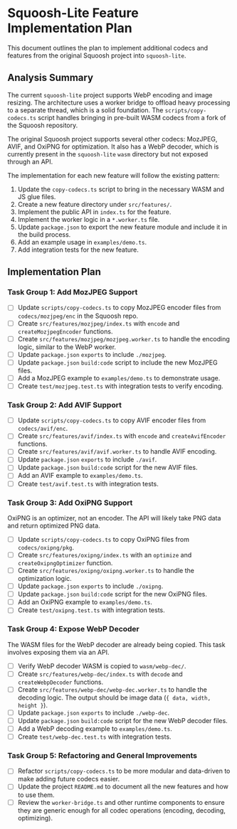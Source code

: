 # Squoosh-Lite Feature Implementation Plan

This document outlines the plan to implement additional codecs and features from the original Squoosh project into `squoosh-lite`.

## Analysis Summary

The current `squoosh-lite` project supports WebP encoding and image resizing. The architecture uses a worker bridge to offload heavy processing to a separate thread, which is a solid foundation. The `scripts/copy-codecs.ts` script handles bringing in pre-built WASM codecs from a fork of the Squoosh repository.

The original Squoosh project supports several other codecs: MozJPEG, AVIF, and OxiPNG for optimization. It also has a WebP decoder, which is currently present in the `squoosh-lite` `wasm` directory but not exposed through an API.

The implementation for each new feature will follow the existing pattern:
1.  Update the `copy-codecs.ts` script to bring in the necessary WASM and JS glue files.
2.  Create a new feature directory under `src/features/`.
3.  Implement the public API in `index.ts` for the feature.
4.  Implement the worker logic in a `*.worker.ts` file.
5.  Update `package.json` to export the new feature module and include it in the build process.
6.  Add an example usage in `examples/demo.ts`.
7.  Add integration tests for the new feature.

## Implementation Plan

### Task Group 1: Add MozJPEG Support
- [ ] Update `scripts/copy-codecs.ts` to copy MozJPEG encoder files from `codecs/mozjpeg/enc` in the Squoosh repo.
- [ ] Create `src/features/mozjpeg/index.ts` with `encode` and `createMozjpegEncoder` functions.
- [ ] Create `src/features/mozjpeg/mozjpeg.worker.ts` to handle the encoding logic, similar to the WebP worker.
- [ ] Update `package.json` `exports` to include `./mozjpeg`.
- [ ] Update `package.json` `build:code` script to include the new MozJPEG files.
- [ ] Add a MozJPEG example to `examples/demo.ts` to demonstrate usage.
- [ ] Create `test/mozjpeg.test.ts` with integration tests to verify encoding.

### Task Group 2: Add AVIF Support
- [ ] Update `scripts/copy-codecs.ts` to copy AVIF encoder files from `codecs/avif/enc`.
- [ ] Create `src/features/avif/index.ts` with `encode` and `createAvifEncoder` functions.
- [ ] Create `src/features/avif/avif.worker.ts` to handle AVIF encoding.
- [ ] Update `package.json` `exports` to include `./avif`.
- [ ] Update `package.json` `build:code` script for the new AVIF files.
- [ ] Add an AVIF example to `examples/demo.ts`.
- [ ] Create `test/avif.test.ts` with integration tests.

### Task Group 3: Add OxiPNG Support
OxiPNG is an optimizer, not an encoder. The API will likely take PNG data and return optimized PNG data.
- [ ] Update `scripts/copy-codecs.ts` to copy OxiPNG files from `codecs/oxipng/pkg`.
- [ ] Create `src/features/oxipng/index.ts` with an `optimize` and `createOxipngOptimizer` function.
- [ ] Create `src/features/oxipng/oxipng.worker.ts` to handle the optimization logic.
- [ ] Update `package.json` `exports` to include `./oxipng`.
- [ ] Update `package.json` `build:code` script for the new OxiPNG files.
- [ ] Add an OxiPNG example to `examples/demo.ts`.
- [ ] Create `test/oxipng.test.ts` with integration tests.

### Task Group 4: Expose WebP Decoder
The WASM files for the WebP decoder are already being copied. This task involves exposing them via an API.
- [ ] Verify WebP decoder WASM is copied to `wasm/webp-dec/`.
- [ ] Create `src/features/webp-dec/index.ts` with `decode` and `createWebpDecoder` functions.
- [ ] Create `src/features/webp-dec/webp-dec.worker.ts` to handle the decoding logic. The output should be image data (`{ data, width, height }`).
- [ ] Update `package.json` `exports` to include `./webp-dec`.
- [ ] Update `package.json` `build:code` script for the new WebP decoder files.
- [ ] Add a WebP decoding example to `examples/demo.ts`.
- [ ] Create `test/webp-dec.test.ts` with integration tests.

### Task Group 5: Refactoring and General Improvements
- [ ] Refactor `scripts/copy-codecs.ts` to be more modular and data-driven to make adding future codecs easier.
- [ ] Update the project `README.md` to document all the new features and how to use them.
- [ ] Review the `worker-bridge.ts` and other runtime components to ensure they are generic enough for all codec operations (encoding, decoding, optimizing).
